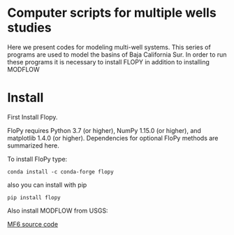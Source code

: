 # Computer scripts for multiple wells studies

Here we present codes for modeling multi-well systems. This series of programs are used to model the basins of Baja California Sur. 
In order to run these programs it is necessary to install FLOPY in addition to installing MODFLOW


# Install

First Install Flopy.

FloPy requires Python 3.7 (or higher), NumPy 1.15.0 (or higher), and matplotlib 1.4.0 (or higher). Dependencies for optional FloPy methods are summarized here.

To install FloPy type:

`conda install -c conda-forge flopy`

also you can install with pip

`pip install flopy`

Also install MODFLOW from USGS:

[MF6 source code](https://water.usgs.gov/water-resources/software/MODFLOW-6/mf6.2.2.zip)

